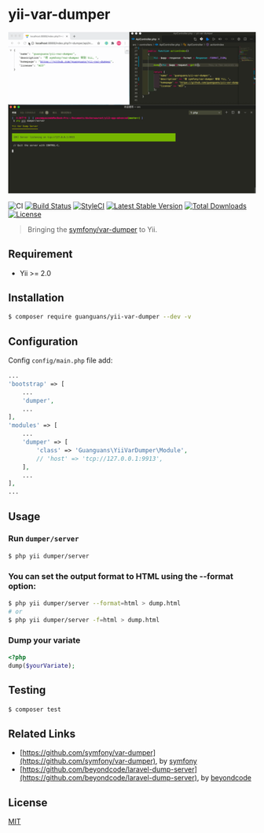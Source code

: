 # yii-var-dumper

![usage](./doc/usage.gif)

![CI](https://github.com/guanguans/yii-var-dumper/workflows/CI/badge.svg)
[![Build Status](https://travis-ci.org/guanguans/yii-var-dumper.svg?branch=master)](https://travis-ci.org/guanguans/yii-var-dumper)
[![StyleCI](https://github.styleci.io/repos/299001049/shield?branch=master)](https://github.styleci.io/repos/299001049?branch=master)
[![Latest Stable Version](https://poser.pugx.org/guanguans/yii-var-dumper/v)](//packagist.org/packages/guanguans/yii-var-dumper)
[![Total Downloads](https://poser.pugx.org/guanguans/yii-var-dumper/downloads)](//packagist.org/packages/guanguans/yii-var-dumper)
[![License](https://poser.pugx.org/guanguans/yii-var-dumper/license)](//packagist.org/packages/guanguans/yii-var-dumper)

> Bringing the [symfony/var-dumper](https://symfony.com/components/VarDumper) to Yii.

## Requirement

* Yii >= 2.0

## Installation

``` bash
$ composer require guanguans/yii-var-dumper --dev -v
```

## Configuration

Config `config/main.php` file add:

``` php
...
'bootstrap' => [
    ...
    'dumper',
    ...
],
'modules' => [
    ...
    'dumper' => [
        'class' => 'Guanguans\YiiVarDumper\Module',
        // 'host' => 'tcp://127.0.0.1:9913',
    ],
    ...
],
...
```

## Usage

### Run `dumper/server`

``` bash
$ php yii dumper/server
```

### You can set the output format to HTML using the --format option:

``` bash
$ php yii dumper/server --format=html > dump.html
# or
$ php yii dumper/server -f=html > dump.html
```

### Dump your variate

``` php
<?php
dump($yourVariate);
```

## Testing

``` bash
$ composer test
```

## Related Links

* [https://github.com/symfony/var-dumper](https://github.com/symfony/var-dumper), by [symfony](https://github.com/symfony)
* [https://github.com/beyondcode/laravel-dump-server](https://github.com/beyondcode/laravel-dump-server), by [beyondcode](https://github.com/beyondcode)

## License

[MIT](LICENSE)

